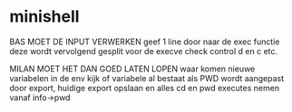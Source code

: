 # minishell

BAS MOET DE INPUT VERWERKEN
geef 1 line door naar de exec functie
deze wordt vervolgend gesplit voor de execve
check control d en c etc.









MILAN MOET HET DAN GOED LATEN LOPEN
waar komen nieuwe variabelen in de env
kijk of variabele al bestaat
als PWD wordt aangepast door export, huidige export opslaan en alles cd en pwd executes nemen vanaf info->pwd
